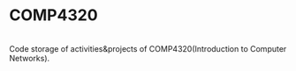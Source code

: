 # COMP4320
<br />
Code storage of activities&projects of COMP4320(Introduction to Computer Networks).
<br />
